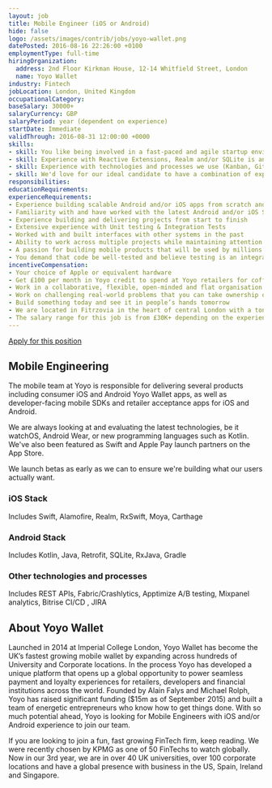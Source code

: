 ```yaml
---
layout: job
title: Mobile Engineer (iOS or Android)
hide: false
logo: /assets/images/contrib/jobs/yoyo-wallet.png
datePosted: 2016-08-16 22:26:00 +0100
employmentType: full-time
hiringOrganization:
  address: 2nd Floor Kirkman House, 12-14 Whitfield Street, London
  name: Yoyo Wallet
industry: Fintech
jobLocation: London, United Kingdom
occupationalCategory:
baseSalary: 30000+
salaryCurrency: GBP
salaryPeriod: year (dependent on experience)
startDate: Immediate
validThrough: 2016-08-31 12:00:00 +0000
skills:
- skill: You like being involved in a fast-paced and agile startup environment
- skill: Experience with Reactive Extensions, Realm and/or SQLite is an asset
- skill: Experience with technologies and processes we use (Kanban, Git, CI, CD, etc) is an asset
- skill: We'd love for our ideal candidate to have a combination of experiences and/or exposure to at least one of these technologies. For Android Java, Kotlin, Android SDK, Android Studio. For iOS Objective-C, Swift, Xcode
responsibilities:
educationRequirements:
experienceRequirements:
- Experience building scalable Android and/or iOS apps from scratch and building on top of existing codebases
- Familiarity with and have worked with the latest Android and/or iOS SDKs
- Experience building and delivering projects from start to finish
- Extensive experience with Unit testing & Integration Tests
- Worked with and built interfaces with other systems in the past
- Ability to work across multiple projects while maintaining attention to detail and a deep understanding of what would benefit our users most
- A passion for building mobile products that will be used by millions of people
- You demand that code be well-tested and believe testing is an integral part of development
incentiveCompensation:
- Your choice of Apple or equivalent hardware
- Get £100 per month in Yoyo credit to spend at Yoyo retailers for coffee, tea, and lunch which helps us continuously test our own features
- Work in a collaborative, flexible, open-minded and flat organisation
- Work on challenging real-world problems that you can take ownership of
- Build something today and see it in people’s hands tomorrow
- We are located in Fitrzovia in the heart of central London with a ton of great food, coffee and bars/pubs within a 2min walking distance
- The salary range for this job is from £30K+ depending on the experience level
---
```

[Apply for this position](https://yoyo.workable.com/jobs/217951)

## Mobile Engineering

The mobile team at Yoyo is responsible for delivering several products including consumer iOS and Android Yoyo Wallet apps, as well as developer-facing mobile SDKs and retailer acceptance apps for iOS and Android.

We are always looking at and evaluating the latest technologies, be it watchOS, Android Wear, or new programming languages such as Kotlin. We've also been featured as Swift and Apple Pay launch partners on the App Store.

We launch betas as early as we can to ensure we're building what our users actually want.

### iOS Stack

Includes Swift, Alamofire, Realm, RxSwift, Moya, Carthage

### Android Stack

Includes Kotlin, Java, Retrofit, SQLite, RxJava, Gradle

### Other technologies and processes

Includes REST APIs, Fabric/Crashlytics, Apptimize A/B testing, Mixpanel analytics, Bitrise CI/CD , JIRA

## About Yoyo Wallet

Launched in 2014 at Imperial College London, Yoyo Wallet has become the UK’s fastest growing mobile wallet by expanding across hundreds of University and Corporate locations. In the process Yoyo has developed a unique platform that opens up a global opportunity to power seamless payment and loyalty experiences for retailers, developers and financial institutions across the world. Founded by Alain Falys and Michael Rolph, Yoyo has raised significant funding ($15m as of September 2015) and built a team of energetic entrepreneurs who know how to get things done. With so much potential ahead, Yoyo is looking for Mobile Engineers with iOS and/or Android experience to join our team.

If you are looking to join a fun, fast growing FinTech firm, keep reading. We were recently chosen by KPMG as one of 50 FinTechs to watch globally. Now in our 3rd year, we are in over 40 UK universities, over 100 corporate locations and have a global presence with business in the US, Spain, Ireland and Singapore.
